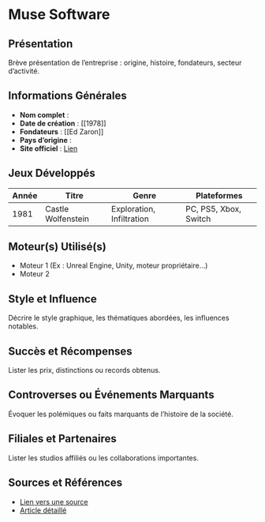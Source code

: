 # Muse Software

## Présentation
Brève présentation de l’entreprise : origine, histoire, fondateurs, secteur d’activité.

## Informations Générales
- **Nom complet** :  
- **Date de création** :  [[1978]]
- **Fondateurs** : [[Ed Zaron]]
- **Pays d’origine** :  
- **Site officiel** : [Lien](#)  

## Jeux Développés
| Année | Titre              | Genre                     | Plateformes           |
| ----- | ------------------ | ------------------------- | --------------------- |
| 1981  | Castle Wolfenstein | Exploration, Infiltration | PC, PS5, Xbox, Switch |

## Moteur(s) Utilisé(s)
- Moteur 1 (Ex : Unreal Engine, Unity, moteur propriétaire...)
- Moteur 2

## Style et Influence
Décrire le style graphique, les thématiques abordées, les influences notables.

## Succès et Récompenses
Lister les prix, distinctions ou records obtenus.

## Controverses ou Événements Marquants
Évoquer les polémiques ou faits marquants de l’histoire de la société.

## Filiales et Partenaires
Lister les studios affiliés ou les collaborations importantes.

## Sources et Références
- [Lien vers une source](#)
- [Article détaillé](#)
